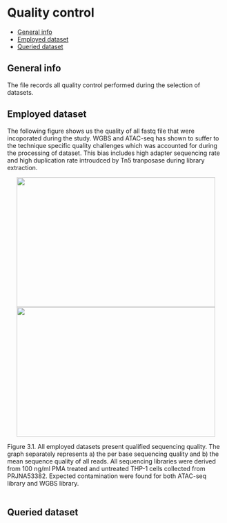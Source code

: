 # Quality control

* [General info](#general-info)
* [Employed dataset](#employed-dataset)
* [Queried dataset](#queried-dataset)

## General info

The file records all quality control performed during the selection of datasets.

## Employed dataset

The following figure shows us the quality of all fastq file that were incoporated during the study. WGBS and ATAC-seq has shown to suffer to the technique specific quality challenges which was accounted for during the processing of dataset. This bias includes high adapter sequencing rate and high duplication rate introudced by Tn5 tranposase during library extraction. 
<br />
<p align="center">
  <img width="460" height="300" src="https://github.com/Yifan-bio/msc/blob/main/Master/Image/Figure%203.1.A.png">
  <img width="460" height="300" src="https://github.com/Yifan-bio/msc/blob/main/Master/Image/Figure%203.1.B.png">
</p>
Figure 3.1. All employed datasets present qualified sequencing quality. The graph separately represents a) the per base sequencing quality and b) the mean sequence quality of all reads. All sequencing libraries were derived from 100 ng/ml PMA treated and untreated THP-1 cells collected from PRJNA53382. Expected contamination were found for both ATAC-seq library and WGBS library.
<br />
<br />

## Queried dataset
